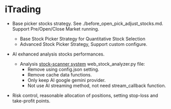# iTrading
  - Base picker stocks strategy. See ./before_open_pick_adjust_stocks.md.
    Support Pre/Open/Close Market running.
    - Base Stock Picker Strategy for Quantitative Stock Selection
    - Advanced Stock Picker Strategy, Support custom configure.

  - AI exhanced analysis stocks performances.
    - Analysis  [stock-scanner system](AI增强A股股票分析系统，集成了**25项财务指标分析**、**综合新闻情绪分析**>、**技术指标计算**和**AI深度解读**) web_stock_analyzer.py file:
      - Remove using config.json setting.
      - Remove cache data functions.
      - Only keep AI google gemini provider.
      - Not use AI streaming method, not need stream_callback function.


  - Risk control, reasonable allocation of positions, setting stop-loss and take-profit points.

